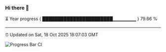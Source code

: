 ### Hi there 👋

⏳ Year progress { ███████████████████████▁▁▁▁▁▁▁ } 79.66 %

---

⏰ Updated on Sat, 18 Oct 2025 18:07:03 GMT

![Progress Bar CI](https://github.com/liununu/liununu/workflows/Progress%20Bar%20CI/badge.svg)
